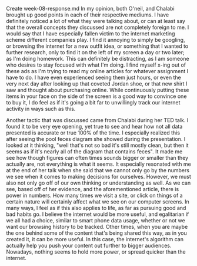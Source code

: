 Create week-08-response.md
   In my opinion, both O'neil, and Chalabi brought up good points in each of their respective mediums.  I have definitely noticed a lot of what they were talking about, or can at least say that the overall concepts they discussed are not completely foreign to me. I would say that I have especially fallen victim to the internet marketing scheme different companies play. I find it annoying to simply be googling, or browsing the internet for a new outfit idea, or something that I wanted to further research, only to find it on the left of my screen a day or two later; as I'm doing homework. This can definitely be distracting, as I am someone who desires to stay focused with what I'm doing. I find myself x-ing out of these ads as I'm trying to read my online articles for whatever assignment I have to do. I have even experienced seeing them just hours, or even the very next day after looking up that coveted Jordan shoe, or that new shirt I saw and thought about purchasing online. While continuously putting these items in your face on the side of the screen is a good way to convince one to buy it, I do feel as if it's going a bit far to unwillingly track our internet activity in ways such as this. 

   Another tactic that was discussed came from Chalabi during her TED talk. I found it to be very eye opening, yet true to see and hear how not all data presented is accurate or true 100% of the time. I especially realized this after seeing the pool feces diagram she showed during the presentation. I looked at it thinking, "well that's not so bad it's still mostly clean, but then it seems as if it's nearly all of the diagram that contains feces". It made me see how though figures can often times sounds bigger or smaller than they actually are, not everything is what it seems. It especially resonated with me at the end of her talk when she said that we cannot only go by the numbers we see when it comes to making decisions for ourselves. However, we must also not only go off of our own thinking or understanding as well. As we can see, based off of her evidence, and the aforementioned article, there is power in numbers. How many times we visit a site, or click on things of a certain nature will certainly affect what we see on our computer screens. In many ways, I feel as if this also applies to life, as far as pursuing good and bad habits go. I believe the internet would be more useful, and egalitarian if we all had a choice, similar to smart phone data usage, whether or not we want our browsing history to be tracked. Other times, when you are maybe the one behind some of the content that's being shared this way, as in you created it, it can be more useful. In this case, the internet's algorithm can actually help you push your content out further to bigger audiences. Nowadays, nothing seems to hold more power, or spread quicker than the internet.
